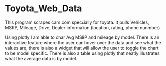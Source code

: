 # Toyota_Web_Data

This program scrapes cars.com speccially for toyota. It pulls Vehicles, MSRP, Mileage, Drive, Dealer information (location, rating, phone nunmber)

Using plotly I am able to char Avg MSRP and mileage by model. There is an interactive feature where the user can hover over the data and see what the values are, there is also a 
widget that will allow the user to toggle the chart to be model specific. There is also a table using plotly that neatly illustrates what the average data is by model.
